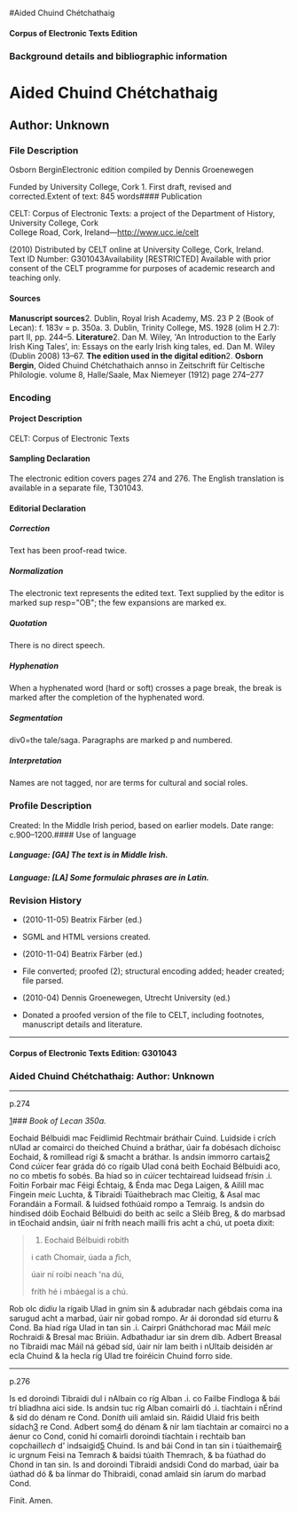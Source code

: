 

#Aided Chuind Chétchathaig


<!-- // 
 function footNote(link) {
 openpopup = window.open(link,"openpopup","width=512,height=128,left=256,top=256,resizable=no,scrollbars=1,menubar=1,statusbar=0,toolbar=0");
}
// -->



#### Corpus of Electronic Texts Edition


### Background details and bibliographic information


Aided Chuind Chétchathaig
=========================


Author: Unknown
---------------


### File Description

Osborn BerginElectronic edition compiled by Dennis Groenewegen

Funded by University College, Cork 1. First draft, revised and corrected.Extent of text: 845 words#### Publication


CELT: Corpus of Electronic Texts: a project of the Department of History, University College, Cork  
College Road, Cork, Ireland—http://www.ucc.ie/celt

 (2010) Distributed by CELT online at University College, Cork, Ireland.  
Text ID Number: G301043Availability [RESTRICTED] 
Available with prior consent of the CELT programme for purposes of academic research and teaching only.


#### Sources


**Manuscript sources**2. Dublin, Royal Irish Academy, MS. 23 P 2 (Book of Lecan): f. 183v = p. 350a.
3. Dublin, Trinity College, MS. 1928 (olim H 2.7): part II, pp. 244–5.
**Literature**2. Dan M. Wiley, 'An Introduction to the Early Irish King Tales', in: Essays on the early Irish king tales, ed. Dan M. Wiley (Dublin 2008) 13–67.
**The edition used in the digital edition**2. **Osborn Bergin**, Oided Chuind Chétchathaich annso in Zeitschrift für Celtische Philologie. volume 8, Halle/Saale, Max Niemeyer (1912) page 274–277

### Encoding


#### Project Description


CELT: Corpus of Electronic Texts


#### Sampling Declaration


The electronic edition covers pages 274 and 276. The English translation is available in a separate file, T301043.


#### Editorial Declaration


##### Correction


Text has been proof-read twice.


##### Normalization


The electronic text represents the edited text. Text supplied by the editor is marked sup resp="OB"; the few expansions are marked ex.


##### Quotation


There is no direct speech.


##### Hyphenation


When a hyphenated word (hard or soft) crosses a page break, the break is marked after the completion of the hyphenated word.


##### Segmentation


div0=the tale/saga. Paragraphs are marked p and numbered.


##### Interpretation


Names are not tagged, nor are terms for cultural and social roles.


### Profile Description


Created: In the Middle Irish period, based on earlier models.
 Date range: c.900–1200.#### Use of language


##### Language: [GA] The text is in Middle Irish.


##### Language: [LA] Some formulaic phrases are in Latin.


### Revision History


* (2010-11-05) Beatrix Färber (ed.)

* SGML and HTML versions created.
* (2010-11-04) Beatrix Färber (ed.)

* File converted; proofed (2); structural encoding added; header created; file parsed.
* (2010-04) Dennis Groenewegen, Utrecht University (ed.)

* Donated a proofed version of the file to CELT, including footnotes, manuscript details and literature.




---


#### Corpus of Electronic Texts Edition: G301043


### Aided Chuind Chétchathaig: Author: Unknown




---

p.274


[1](javascript:footNote('G301043/note001.html'))### *Book of Lecan 350a.*


Eochaid Bélbuidi mac Feidlimid Rechtmair bráthair Cuind. Luidside i crích nUlad ar comairci do theiched Chuind a bráthar, úair fa dobésach díchoisc Eochaid, & romillead rígi & smacht a bráthar. Is andsin immorro cartais[2](javascript:footNote('G301043/note002.html')) Cond *cúic*er fear gráda dó co rígaib Ulad coná beith Eochaid Bélbuidi aco, no co mbetis fo sobés. Ba híad so in *cúic*er techtairead luidsead fr*i*sin .i. Foiti*n* Forbair mac Féigi Échtaig, & Énda mac Dega Laigen, & Ailill mac Fingein m*ei*c Luchta, & Tibraidi Túaithebrach mac Cleitig, & Asal mac Forandáin a Formaíl. & luidsed fothúaid rompo a Temraig. Is andsin do hindised dóib Eochaid Bélbuidi do beith ac seilc a Sléib Breg, & do marbsad in tEochaid andsin, úair ní fríth neach mailli fris acht a chú, ut poeta dixit:


> 1. Eochaid Bélbuidi robíth
>   
> i cath Chomair, úada a *f*ich,
>   
> úair ní roibi neach 'na dú,
>   
> fríth hé i mbáegal is a chú.
> 




Rob olc di*diu* la rígaib Ulad in gním sin & adubradar nach gébdais coma ina sarugud acht a marbad, úair nír gobad rompo. Ar ái dorondad síd eturru & Cond. Ba híad ríga Ulad in tan sin .i. Cairpri Gnáthchorad mac Máil m*ei*c Rochraidi & Bresal mac Briúin. Adbathadur iar sin drem díb. Adbert Breasal no Tibraidi mac Máil ná gébad síd, úair nír lam beith i nUltaib deisidén ar ecla Chuind & la hecla ríg Ulad tre foiréicin Chuind forro side.




---

p.276


Is ed doroindi Tibraidi dul i nAlbain co ríg Alban .i. co Failbe Findloga & bái trí bliadhna aici side. Is andsin tuc ríg Alban comairli dó .i. tíachtain i nÉrind & síd do dénam re Cond. Doní*th* uili amlaid sin. Ráidid Ulaid fris beith sídach[3](javascript:footNote('G301043/note003.html')) re Cond. Adbert som[4](javascript:footNote('G301043/note004.html')) do dénam & nír lam tíachtain ar comairci no a áenur co Cond, conid hí comairli doroindi tíachtain i rechtaib ban copc*h*aill*ech* d' indsaigid[5](javascript:footNote('G301043/note005.html')) Chuind. Is and bái Cond in tan sin i túaithemair[6](javascript:footNote('G301043/note006.html')) ic urgnum Feisi na Temrach & baidsi túaith Themrach, & ba fúathad do Chond in tan sin. Is and doroindi Tibraidi andsidi Cond do marbad, úair ba úathad dó & ba línmar do Thibraidi, conad amlaid sin íarum do marbad Cond.


Finit. Amen.









